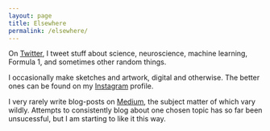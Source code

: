 ```yaml
---
layout: page
title: Elsewhere
permalink: /elsewhere/
---
```


On [Twitter](https://www.twitter.com/arshednabeel), I tweet stuff about science, neuroscience, machine learning, Formula 1, and sometimes other random things.

I occasionally make sketches and artwork, digital and otherwise. The better ones can be found on my [Instagram](https://www.instagram.com/eigenhuman/) profile.

I very rarely write blog-posts on [Medium](https://medium.com/@arshednabeel), the subject matter of which vary wildly. Attempts to consistently blog about one chosen topic has so far been unsucessful, but I am starting to like it this way.